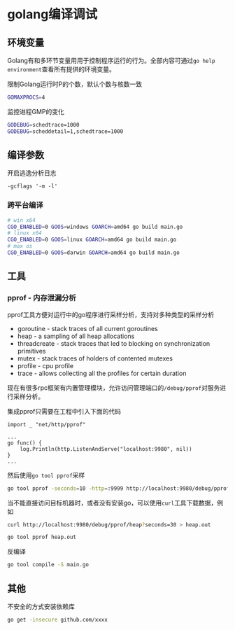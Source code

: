 # golang编译调试

## 环境变量

Golang有和多环节变量用用于控制程序运行的行为。全部内容可通过`go help environment`查看所有提供的环境变量。

限制Golang运行时P的个数，默认个数与核数一致

```bash
GOMAXPROCS=4
```

监控进程GMP的变化

```bash
GODEBUG=schedtrace=1000
GODEBUG=scheddetail=1,schedtrace=1000
```

## 编译参数

开启逃逸分析日志

```
-gcflags '-m -l'
```

### 跨平台编译
```bash
# win x64
CGO_ENABLED=0 GOOS=windows GOARCH=amd64 go build main.go
# linux x64
CGO_ENABLED=0 GOOS=linux GOARCH=amd64 go build main.go
# max os
CGO_ENABLED=0 GOOS=darwin GOARCH=amd64 go build main.go
```
## 工具

### pprof - 内存泄漏分析

pprof工具方便对运行中的go程序进行采样分析，支持对多种类型的采样分析
- goroutine - stack traces of all current goroutines
- heap - a sampling of all heap allocations
- threadcreate - stack traces that led to blocking on synchronization primitives
- mutex - stack traces of holders of contented mutexes
- profile - cpu profile
- trace - allows collecting all the profiles for certain duration

现在有很多rpc框架有内置管理模块，允许访问管理端口的`/debug/pprof`对服务进行采样分析。

集成pprof只需要在工程中引入下面的代码

```golang
import _ "net/http/pprof"

...
go func() {
    log.Println(http.ListenAndServe("localhost:9980", nil))
}
...

```

然后使用`go tool pprof`采样

```bash
go tool pprof -seconds=10 -http=:9999 http://localhost:9980/debug/pprof/heap?seconds=30 > heap.out
```

当不能直接访问目标机器时，或者没有安装go，可以使用`curl`工具下载数据，例如

```bash
curl http://localhost:9980/debug/pprof/heap?seconds=30 > heap.out

go tool pprof heap.out
```

反编译

```bash
go tool compile -S main.go
```

## 其他

不安全的方式安装依赖库

```bash
go get -insecure github.com/xxxx
```